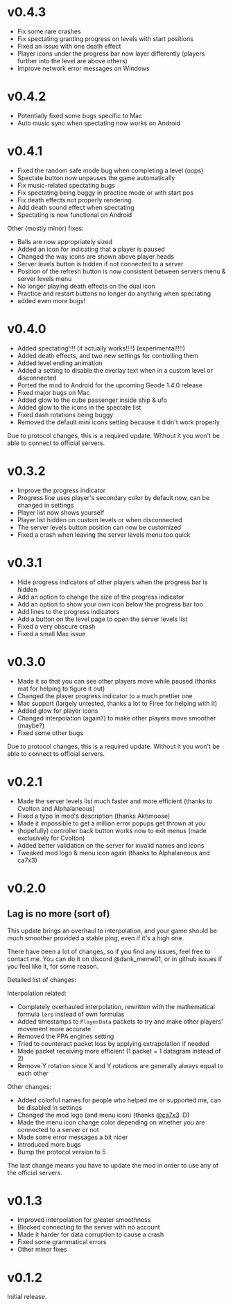 # v0.4.3

* Fix some rare crashes
* Fix spectating granting progress on levels with start positions
* Fixed an issue with one death effect
* Player icons under the progress bar now layer differently (players further into the level are above others)
* Improve network error messages on Windows

# v0.4.2

* Potentially fixed some bugs specific to Mac
* Auto music sync when spectating now works on Android

# v0.4.1

* Fixed the random safe mode bug when completing a level (oops)
* Spectate button now unpauses the game automatically
* Fix music-related spectating bugs
* Fix spectating being buggy in practice mode or with start pos
* Fix death effects not properly rendering
* Add death sound effect when spectating
* Spectating is now functional on Android

Other (mostly minor) fixes:

* Balls are now appropriately sized
* Added an icon for indicating that a player is paused
* Changed the way icons are shown above player heads
* Server levels button is hidden if not connected to a server
* Position of the refresh button is now consistent between servers menu & server levels menu
* No longer playing death effects on the dual icon
* Practice and restart buttons no longer do anything when spectating
* added even more bugs!

# v0.4.0

* Added <cg>spectating</c>!!!! (it actually works!!!!) (experimental!!!!)
* Added <cy>death effects</c>, and two new settings for controlling them
* Added <cj>level ending animation</c>
* Added a setting to disable the overlay text when in a custom level or disconnected
* Ported the mod to <cg>Android</c> for the upcoming Geode 1.4.0 release
* Fixed major bugs on Mac
* Added glow to the cube passenger inside ship & ufo
* Added glow to the icons in the spectate list
* Fixed dash rotations being buggy
* Removed the default mini icons setting because it didn't work properly

Due to protocol changes, this is a required update. Without it you won't be able to connect to official servers.

# v0.3.2

* Improve the progress indicator
* Progress line uses player's secondary color by default now, can be changed in settings
* Player list now shows yourself
* Player list hidden on custom levels or when disconnected
* The server levels button position can now be customized
* Fixed a crash when leaving the server levels menu too quick

# v0.3.1

* Hide progress indicators of other players when the progress bar is hidden
* Add an option to change the size of the progress indicator
* Add an option to show your own icon below the progress bar too
* Add lines to the progress indicators
* Add a button on the level page to open the server levels list
* Fixed a very obscure crash
* Fixed a small Mac issue

# v0.3.0

* Made it so that you can see other players move while paused (thanks mat for helping to figure it out)
* Changed the player progress indicator to a much prettier one
* Mac support (largely untested, thanks a lot to Firee for helping with it)
* Added glow for player icons
* Changed interpolation (again?) to make other players move smoother (maybe?)
* Fixed some other bugs

Due to protocol changes, this is a required update. Without it you won't be able to connect to official servers.

# v0.2.1

* Made the server levels list much faster and more efficient (thanks to Cvolton and Alphalaneous)
* Fixed a typo in mod's description (thanks Aktimoose)
* Made it impossible to get a million error popups get thrown at you
* (hopefully) controller back button works now to exit menus (made exclusively for Cvolton)
* Added better validation on the server for invalid names and icons
* Tweaked mod logo & menu icon again (thanks to Alphalaneous and ca7x3)

# v0.2.0

## Lag is no more (sort of)

This update brings an overhaul to interpolation, and your game should be much smoother provided a stable ping, even if it's a high one.

There have been a lot of changes, so if you find any issues, feel free to contact me. You can do it on discord @dank_meme01, or in github issues if you feel like it, for some reason.

Detailed list of changes:

Interpolation related:

* Completely overhauled interpolation, rewritten with the mathematical formula `lerp` instead of own formulas
* Added timestamps to `PlayerData` packets to try and make other players' movement more accurate
* Removed the PPA engines setting
* Tried to counteract packet loss by applying extrapolation if needed
* Made packet receiving more efficient (1 packet = 1 datagram instead of 2)
* Remove Y rotation since X and Y rotations are generally always equal to each other

Other changes:

* Added colorful names for people who helped me or supported me, can be disabled in settings
* Changed the mod logo (and menu icon) (thanks [@ca7x3](https://twitter.com/ca7x3) :D)
* Made the menu icon change color depending on whether you are connected to a server or not
* Made some error messages a bit nicer
* Introduced more bugs
* Bump the protocol version to 5

The last change means you have to update the mod in order to use any of the official servers.

# v0.1.3

* Improved interpolation for greater smoothness
* Blocked connecting to the server with no account
* Made it harder for data corruption to cause a crash
* Fixed some grammatical errors
* Other minor fixes

# v0.1.2

Initial release.
